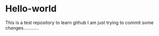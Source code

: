 # Hello-world
This is a test repository to learn github
I am just trying to commit some changes............
